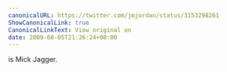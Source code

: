 ```yaml
---
canonicalURL: https://twitter.com/jmjordan/status/3153298261
ShowCanonicalLink: true
CanonicalLinkText: View original on
date: 2009-08-05T21:26:24+00:00
---
```

is Mick Jagger.